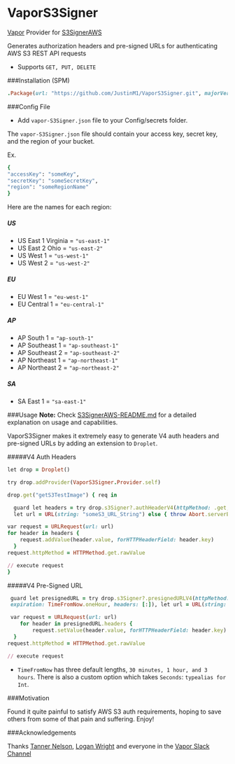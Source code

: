 # VaporS3Signer

[Vapor](https://vapor.codes/) Provider for [S3SignerAWS](https://github.com/JustinM1/S3SignerAWS)

Generates authorization headers and pre-signed URLs for authenticating AWS S3 REST API requests
* Supports `GET, PUT, DELETE`

 ###Installation (SPM)

```ruby
.Package(url: "https://github.com/JustinM1/VaporS3Signer.git", majorVersion: 1)
 ```

###Config File

- Add `vapor-S3Signer.json` file to your Config/secrets folder.

The `vapor-S3Signer.json` file should contain your access key, secret key, and the region of your bucket.

Ex.
```ruby
{
"accessKey": "someKey",
"secretKey": "someSecretKey",
"region": "someRegionName"
}
```
Here are the names for each region:
##### US
* US East 1 Virginia = `"us-east-1"`
* US East 2 Ohio = `"us-east-2"`
* US West 1 = `"us-west-1"`
* US West 2 = `"us-west-2"`

##### EU

* EU West 1 = `"eu-west-1"`
* EU Central 1 = `"eu-central-1"`

##### AP

* AP South 1 = `"ap-south-1"`
* AP Southeast 1 = `"ap-southeast-1"`
* AP Southeast 2 = `"ap-southeast-2"`
* AP Northeast 1 = `"ap-northeast-1"`
* AP Northeast 2 = `"ap-northeast-2"`

##### SA

* SA East 1 = `"sa-east-1"`

###Usage
**Note:** Check [S3SignerAWS-README.md](https://github.com/JustinM1/S3SignerAWS/blob/master/README.md) for a detailed explanation on usage and capabilities.

VaporS3Signer makes it extremely easy to generate V4 auth headers and pre-signed URLs by adding an extension to `Droplet`.

#####V4 Auth Headers

```ruby
let drop = Droplet()

try drop.addProvider(VaporS3Signer.Provider.self)

drop.get("getS3TestImage") { req in

  guard let headers = try drop.s3Signer?.authHeaderV4(httpMethod: .get, urlString: "someS3_URL_String", headers: [:], payload: .none),
  let url = URL(string: "someS3_URL_String") else { throw Abort.serverError }

var request = URLRequest(url: url)
for header in headers {
    request.addValue(header.value, forHTTPHeaderField: header.key)
  }
request.httpMethod = HTTPMethod.get.rawValue

// execute request
}
```

#####V4 Pre-Signed URL

```ruby
 guard let presignedURL = try drop.s3Signer?.presignedURLV4(httpMethod: .get, urlString: "someS3_URL_String",
 expiration: TimeFromNow.oneHour, headers: [:]), let url = URL(string: presignedURL.urlString) else { throw Abort.serverError }

 var request = URLRequest(url: url)
    for header in presignedURL.headers {
        request.setValue(header.value, forHTTPHeaderField: header.key)
  }
request.httpMethod = HTTPMethod.get.rawValue

// execute request
```

* `TimeFromNow` has three default lengths, `30 minutes, 1 hour, and 3 hours`. There is also a custom option which takes `Seconds`: `typealias for Int`.

###Motivation

Found it quite painful to satisfy AWS S3 auth requirements, hoping to save others from some of that pain and suffering. Enjoy!

###Acknowledgements

Thanks [Tanner Nelson](https://github.com/tannernelson), [Logan Wright](https://github.com/LoganWright) and everyone in the [Vapor Slack Channel](http://vapor.team/)
